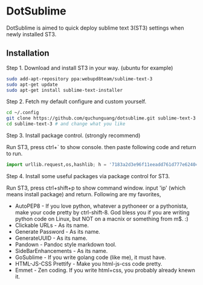 DotSublime
==========

DotSublime is aimed to quick deploy sublime text 3(ST3) settings when newly installed ST3.

Installation
------------

Step 1. Download and install ST3 in your way. (ubuntu for example)

```sh
sudo add-apt-repository ppa:webupd8team/sublime-text-3
sudo apt-get update
sudo apt-get install sublime-text-installer
```

Step 2. Fetch my default configure and custom yourself.

```sh
cd ~/.config
git clone https://github.com/quchunguang/dotsublime.git sublime-text-3
cd sublime-text-3 # and change what you like
```

Step 3. Install package control. (strongly recommend)

Run ST3, press ctrl+` to show console. then paste following code and return to run.

```python
import urllib.request,os,hashlib; h = '7183a2d3e96f11eeadd761d777e62404' + 'e330c659d4bb41d3bdf022e94cab3cd0'; pf = 'Package Control.sublime-package'; ipp = sublime.installed_packages_path(); urllib.request.install_opener( urllib.request.build_opener( urllib.request.ProxyHandler()) ); by = urllib.request.urlopen( 'http://sublime.wbond.net/' + pf.replace(' ', '%20')).read(); dh = hashlib.sha256(by).hexdigest(); print('Error validating download (got %s instead of %s), please try manual install' % (dh, h)) if dh != h else open(os.path.join( ipp, pf), 'wb' ).write(by)
```

Step 4. Install some useful packages via package control for ST3.

Run ST3, press ctrl+shift+p to show command window. input 'ip' (which means install package) and return.
Following are my favorites,

* AutoPEP8 - If you love python, whatever a pythoneer or a pythonista, make your code pretty by ctrl-shift-8. God bless you if you are writing python code on Linux, but NOT on a macnix or something from m$. :)
* Clickable URLs - As its name.
* Generate Password - As its name.
* GenerateUUID - As its name.
* Pandown - Pandoc style markdown tool.
* SideBarEnhancements - As its name.
* GoSublime - If you write golang code (like me), it must have.
* HTML-JS-CSS Prettify - Make you html-js-css code pretty.
* Emmet - Zen coding. If you write html+css, you probably already knewn it.
